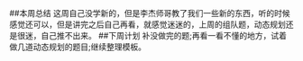 ##本周总结
这周自己没学新的，但是李杰师哥教了我们一些新的东西，听的时候感觉还可以，但是讲完之后自己再看，就感觉迷迷的，上周的组队题，动态规划还是很迷，自己推不出来。
##下周计划
补没做完的题;再看一看不懂的地方，试着做几道动态规划的题目;继续整理模板。
